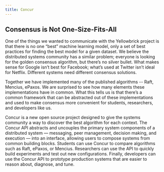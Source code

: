 ```yaml
---
title: Concur
---
```


## Consensus is Not One-Size-Fits-All
One of the things we wanted to communicate with the Yellowbrick project is that there is no one “best” machine learning model, only a set of best practices for finding the best model for a given dataset. We believe the distributed systems community has a similar problem; everyone is looking for the golden consensus algorithm, but there’s no silver bullet. What makes sense for Google isn’t best for Facebook; what’s used at Twitter isn’t ideal for Netflix. Different systems need different consensus solutions.

Together we have implemented many of the published algorithms -- Raft, Mencius, ePaxos. We are surprised to see how many elements these implementations have in common. What this tells us is that there’s a common framework that can be abstracted out of these implementations and used to make consensus more convenient for students, researchers, and developers like us.

Concur is a new open source project designed to give the systems community a way to discover the best algorithm for each context. The Concur API abstracts and uncouples the primary system components of a distributed system — messaging, peer management, decision making, and execution — into an interface, allowing users to compose systems from common building blocks. Students can use Concur to compare algorithms such as Raft, ePaxos, or Mencius. Researchers can use the API to quickly build experiments and test out new configurations. Finally, developers can use the Concur API to prototype production systems that are easier to reason about, diagnose, and tune.